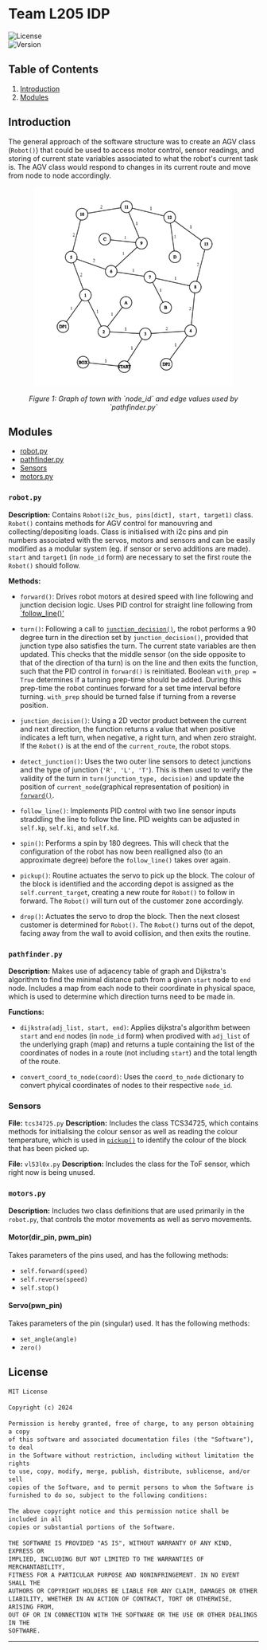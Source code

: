 
# Team L205 IDP

![License](https://img.shields.io/badge/license-MIT-blue.svg)  
![Version](https://img.shields.io/badge/version-1.0.0-brightgreen.svg)

## Table of Contents

1. [Introduction](#introduction)
2. [Modules](#modules)

## Introduction
The general approach of the software structure was to create an AGV class (`Robot()`) that could be used to access motor control, sensor readings, and storing of current state variables associated to what the robot's current task is. The AGV class would respond to changes in its current route and move from node to node accordingly.
<div align="center">
  <img src="graph.png" alt="Graph" width="400">
  <p><em>Figure 1: Graph of town with `node_id` and edge values used by `pathfinder.py`</em></p>
</div>


## Modules
- [robot.py](#robot.py)
- [pathfinder.py](#pathfinder.py)
- [Sensors](#sensors)
- [motors.py](#motors.py)

### `robot.py`

**Description:** Contains `Robot(i2c_bus, pins[dict], start, target1)` class. `Robot()` contains methods for AGV control for manouvring and collecting/depositing loads. Class is initialised with i2c pins and pin numbers associated with the servos, motors and sensors and can be easily modified as a modular system (eg. if sensor or servo additions are made). `start` and `target1` (in `node_id` form) are necessary to set the first route the `Robot()` should follow.

**Methods:**
- <a id="forward"></a> `forward()`: Drives robot motors at desired speed with line following and junction decision logic. Uses PID control for straight line following from [`follow_line()'](#follow_line)

- <a id="turn"></a> `turn()`: Following a call to [`junction_decision()`](#junction_decision), the robot performs a 90 degree turn in the direction set by `junction_decision()`, provided that junction type also satisfies the turn. The current state variables are then updated. This checks that the middle sensor (on the side opposite to that of the direction of tha turn) is on the line and then exits the function, such that the PID control in `forward()` is reinitiated. Boolean `with_prep = True` determines if a turning prep-time should be added. During this prep-time the robot continues forward for a set time interval before turning. `with_prep` should be turned false if turning from a reverse position.

- <a id="junction_decision"></a> `junction_decision()`: Using a 2D vector product between the current and next direction, the function returns a value that when positive indicates a left turn, when negative, a right turn, and when zero straight. If the `Robot()` is at the end of the `current_route`, the robot stops.

- <a id="detect_junction"></a> `detect_junction()`: Uses the two outer line sensors to detect junctions and the type of junction (`'R', 'L', 'T'`). This is then used to verify the validity of the turn in `turn(junction_type, decision)` and update the position of `current_node`(graphical representation of position) in [`forward()`](#forward).

- <a id="follow_line"></a> `follow_line()`: Implements PID control with two line sensor inputs straddling the line to follow the line. PID weights can be adjusted in `self.kp`, `self.ki`, and `self.kd`.

- <a id="spin"></a> `spin()`: Performs a spin by 180 degrees. This will check that the configuration of the robot has now been realligned also (to an approximate degree) before the `follow_line()` takes over again.

- <a id="pickup"></a> `pickup()`: Routine actuates the servo to pick up the block. The colour of the block is identified and the according depot is assigned as the `self.current_target`, creating a new route for `Robot()` to follow in forward. The `Robot()` will turn out of the customer zone accordingly.

- <a id="drop"></a> `drop()`: Actuates the servo to drop the block. Then the next closest customer is determined for `Robot()`. The `Robot()` turns out of the depot, facing away from the wall to avoid collision, and then exits the routine. 

### `pathfinder.py`

**Description:** Makes use of adjacency table of graph and Dijkstra's algorithm to find the minimal distance path from a given `start` node to `end` node. Includes a map from each node to their coordinate in physical space, which is used to determine which direction turns need to be made in.

**Functions:**
- `dijkstra(adj_list, start, end)`: Applies dijkstra's algorithm between `start` and `end` nodes (in `node_id` form) when prodived with `adj_list` of the underlying graph (map) and returns a tuple containing the list of the coordinates of nodes in a route (not including `start`) and the total length of the route.

- `convert_coord_to_node(coord)`: Uses the `coord_to_node` dictionary to convert phyical coordinates of nodes to their respective `node_id`.

### Sensors
**File:** `tcs34725.py`
**Description:**  Includes the class TCS34725, which contains methods for initialising the colour sensor as well as reading the colour temperature, which is used in [`pickup()`](#pickup) to identify the colour of the block that has been picked up. 

**File:** `vl53l0x.py`
**Description:** Includes the class for the ToF sensor, which right now is being unused.



### `motors.py`
**Description:** Includes two class definitions that are used primarily in the `robot.py`, that controls the motor movements as well as servo movements. 

#### Motor(dir_pin, pwm_pin)
Takes parameters of the pins used, and has the following methods:
- `self.forward(speed)`
- `self.reverse(speed)`
- `self.stop()`


#### Servo(pwn_pin)
Takes parameters of the pin (singular) used. It has the following methods:
- `set_angle(angle)`
- `zero()`



## License

```
MIT License

Copyright (c) 2024 

Permission is hereby granted, free of charge, to any person obtaining a copy
of this software and associated documentation files (the "Software"), to deal
in the Software without restriction, including without limitation the rights
to use, copy, modify, merge, publish, distribute, sublicense, and/or sell
copies of the Software, and to permit persons to whom the Software is
furnished to do so, subject to the following conditions:

The above copyright notice and this permission notice shall be included in all
copies or substantial portions of the Software.

THE SOFTWARE IS PROVIDED "AS IS", WITHOUT WARRANTY OF ANY KIND, EXPRESS OR
IMPLIED, INCLUDING BUT NOT LIMITED TO THE WARRANTIES OF MERCHANTABILITY,
FITNESS FOR A PARTICULAR PURPOSE AND NONINFRINGEMENT. IN NO EVENT SHALL THE
AUTHORS OR COPYRIGHT HOLDERS BE LIABLE FOR ANY CLAIM, DAMAGES OR OTHER
LIABILITY, WHETHER IN AN ACTION OF CONTRACT, TORT OR OTHERWISE, ARISING FROM,
OUT OF OR IN CONNECTION WITH THE SOFTWARE OR THE USE OR OTHER DEALINGS IN THE
SOFTWARE.
```

---
